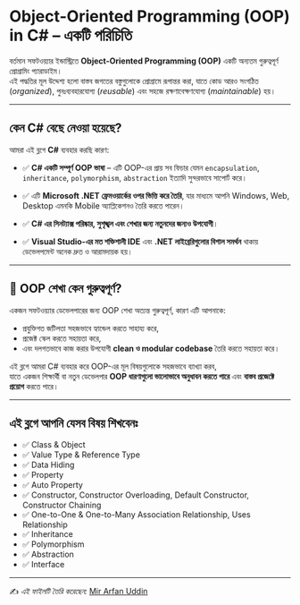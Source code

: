 # Object-Oriented Programming (OOP) in C# – একটি পরিচিতি

বর্তমান সফটওয়্যার ইন্ডাস্ট্রিতে **Object-Oriented Programming (OOP)** একটি অন্যতম গুরুত্বপূর্ণ প্রোগ্রামিং প্যারাডাইম।  
এই পদ্ধতির মূল উদ্দেশ্য হলো বাস্তব জগতের বস্তুগুলোকে প্রোগ্রামে রূপান্তর করা, যাতে কোড আরও সংগঠিত (_organized_), পুনঃব্যবহারযোগ্য (_reusable_) এবং সহজে রক্ষণাবেক্ষণযোগ্য (_maintainable_) হয়।

---

##  কেন C# বেছে নেওয়া হয়েছে?

আমরা এই ব্লগে **C#** ব্যবহার করছি কারণ:

- ✅ **C# একটি সম্পূর্ণ OOP ভাষা** – এটি OOP-এর প্রায় সব ফিচার যেমন `encapsulation`, `inheritance`, `polymorphism`, `abstraction` ইত্যাদি সুন্দরভাবে সাপোর্ট করে।

- ✅ এটি **Microsoft .NET ফ্রেমওয়ার্কের ওপর ভিত্তি করে তৈরি**, যার মাধ্যমে আপনি Windows, Web, Desktop এমনকি Mobile অ্যাপ্লিকেশনও তৈরি করতে পারেন।

- ✅ **C# এর সিনট্যাক্স পরিষ্কার, সুশৃঙ্খল এবং শেখার জন্য নতুনদের জন্যও উপযোগী**।

- ✅ **Visual Studio-এর মত শক্তিশালী IDE** এবং **.NET লাইব্রেরিগুলোর বিশাল সমর্থন** থাকায় ডেভেলপমেন্ট অনেক দ্রুত ও আরামদায়ক হয়।

---

## 🎯 OOP শেখা কেন গুরুত্বপূর্ণ?

একজন সফটওয়্যার ডেভেলপারের জন্য OOP শেখা অত্যন্ত গুরুত্বপূর্ণ, কারণ এটি আপনাকে:

- প্রযুক্তিগত জটিলতা সহজভাবে হ্যান্ডেল করতে সাহায্য করে,
- প্রজেক্ট স্কেল করতে সহায়তা করে,
- এবং দলগতভাবে কাজ করার উপযোগী **clean ও modular codebase** তৈরি করতে সহায়তা করে।

এই ব্লগে আমরা C# ব্যবহার করে OOP-এর মূল বিষয়গুলোকে সহজভাবে ব্যাখ্যা করব,  
যাতে একজন শিক্ষার্থী বা নতুন ডেভেলপার **OOP ধারণাগুলো ভালোভাবে অনুধাবন করতে পারে** এবং **বাস্তব প্রজেক্টে প্রয়োগ** করতে পারে।

---

## এই ব্লগে আপনি যেসব বিষয় শিখবেনঃ

- ✅ Class & Object  
- ✅ Value Type & Reference Type  
- ✅ Data Hiding  
- ✅ Property  
- ✅ Auto Property  
- ✅ Constructor, Constructor Overloading, Default Constructor, Constructor Chaining  
- ✅ One-to-One & One-to-Many Association Relationship, Uses Relationship  
- ✅ Inheritance  
- ✅ Polymorphism  
- ✅ Abstraction  
- ✅ Interface  

---

✍️ _এই ফাইলটি তৈরি করেছেন:_ [Mir Arfan Uddin](https://github.com/your-github-username)

